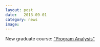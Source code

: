 ```yaml
---
layout: post
date:   2013-09-01
category: news
image: 
---
```


New graduate course: ["Program Analysis"]({{"/teaching/pa2013"|relative_url}})